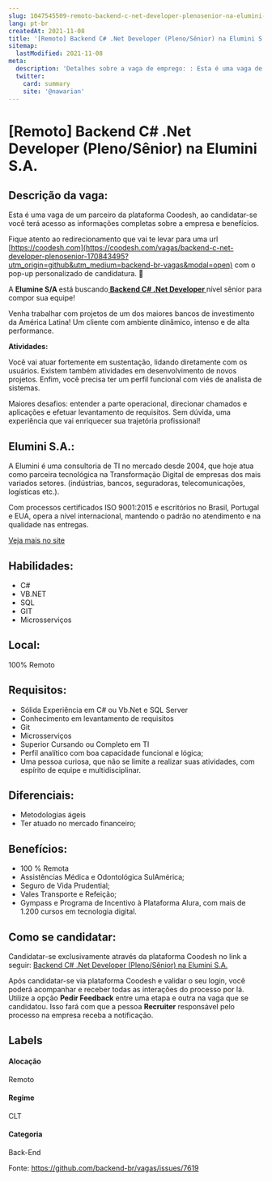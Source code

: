 ```yaml
---
slug: 1047545509-remoto-backend-c-net-developer-plenosenior-na-elumini-sa
lang: pt-br
createdAt: 2021-11-08
title: '[Remoto] Backend C# .Net Developer (Pleno/Sênior) na Elumini S.A. - Vaga de Emprego'
sitemap:
  lastModified: 2021-11-08
meta:
  description: 'Detalhes sobre a vaga de emprego: : Esta é uma vaga de um parceiro da plataforma Coodesh, ao candidatar-se você terá acesso as informações completas sobre a empresa e benefícios.  Fique atento ao redirecionamento que vai te levar para uma url [https://coodesh.com](https://coodesh.com/vagas/backend-c-net-developer-plenosenior-170843495?utm_origin=github&utm_medium=backend-br-vagas&modal=open) com o pop-up personalizado de candidatura. 👋 <p>A <strong>Elumine S/A </strong>está buscando<strong><ins> Backend C# .Net Developer </ins></strong>nível sênior para compor sua equipe!</p> <p>Venha trabalhar com projetos de um dos maiores bancos de investimento da América Latina! Um cliente com ambiente dinâmico, intenso e de alta performance.</p> <p><strong>Atividades: </strong></p> <p>Você vai atuar fortemente em sustentação, lidando diretamente com os usuários. Existem também atividades em desenvolvimento de novos projetos. Enfim, você precisa ter um perfil funcional com viés de analista de sistemas.&nbsp;</p> <p>Maiores desafios: entender a parte operacional, direcionar chamados e aplicações e efetuar levantamento de requisitos. Sem dúvida, uma experiência que vai enriquecer sua trajetória profissional!&nbsp;</p> <p></p>'
  twitter:
    card: summary
    site: '@nawarian'
---
```


# [Remoto] Backend C# .Net Developer (Pleno/Sênior) na Elumini S.A.

## Descrição da vaga: 
Esta é uma vaga de um parceiro da plataforma Coodesh, ao candidatar-se você terá acesso as informações completas sobre a empresa e benefícios.


Fique atento ao redirecionamento que vai te levar para uma url [https://coodesh.com](https://coodesh.com/vagas/backend-c-net-developer-plenosenior-170843495?utm_origin=github&utm_medium=backend-br-vagas&modal=open) com o pop-up personalizado de candidatura. 👋
<p>A <strong>Elumine S/A </strong>está buscando<strong><ins> Backend C# .Net Developer </ins></strong>nível sênior para compor sua equipe!</p>
<p>Venha trabalhar com projetos de um dos maiores bancos de investimento da América Latina! Um cliente com ambiente dinâmico, intenso e de alta performance.</p>
<p><strong>Atividades: </strong></p>
<p>Você vai atuar fortemente em sustentação, lidando diretamente com os usuários. Existem também atividades em desenvolvimento de novos projetos. Enfim, você precisa ter um perfil funcional com viés de analista de sistemas.&nbsp;</p>
<p>Maiores desafios: entender a parte operacional, direcionar chamados e aplicações e efetuar levantamento de requisitos. Sem dúvida, uma experiência que vai enriquecer sua trajetória profissional!&nbsp;</p>
<p></p>

## Elumini S.A.: 
 <p>A Elumini é uma consultoria de TI no mercado desde 2004, que hoje atua como parceira tecnológica na Transformação Digital de empresas dos mais variados setores. (indústrias, bancos, seguradoras, telecomunicações, logísticas etc.).</p>
<p>Com processos certificados ISO 9001:2015 e escritórios no Brasil, Portugal e EUA, opera a nível internacional, mantendo o padrão no atendimento e na qualidade nas entregas.</p><a href='https://coodesh.com/empresas/elumini-sa'>Veja mais no site</a>

 ## Habilidades: 
 - C# 
- VB.NET 
- SQL 
- GIT 
- Microsserviços
## Local: 
 100% Remoto
## Requisitos: 
 - Sólida Experiência em C# ou Vb.Net e SQL Server 
- Conhecimento em levantamento de requisitos 
- Git 
- Microsserviços 
- Superior Cursando ou Completo em TI 
- Perfil analítico com boa capacidade funcional e lógica; 
- Uma pessoa curiosa, que não se limite a realizar suas atividades, com espírito de equipe e multidisciplinar. 
## Diferenciais: 
 - Metodologias ágeis 
- Ter atuado no mercado financeiro;
## Benefícios: 
 - 100 % Remota 
- Assistências Médica e Odontológica SulAmérica;   
- Seguro de Vida Prudential; 
- Vales Transporte e Refeição; 
-  Gympass e Programa de Incentivo à Plataforma Alura, com mais de 1.200 cursos em tecnologia digital.
## Como se candidatar:
Candidatar-se exclusivamente através da plataforma Coodesh no link a seguir: [Backend C# .Net Developer (Pleno/Sênior) na Elumini S.A.](https://coodesh.com/vagas/backend-c-net-developer-plenosenior-170843495?utm_origin=github&utm_medium=backend-br-vagas&modal=open)


Após candidatar-se via plataforma Coodesh e validar o seu login, você poderá acompanhar e receber todas as interações do processo por lá. Utilize a opção **Pedir Feedback** entre uma etapa e outra na vaga que se candidatou. Isso fará com que a pessoa **Recruiter** responsável pelo processo na empresa receba a notificação.
## Labels
#### Alocação
Remoto
#### Regime
CLT
#### Categoria
Back-End

Fonte: https://github.com/backend-br/vagas/issues/7619